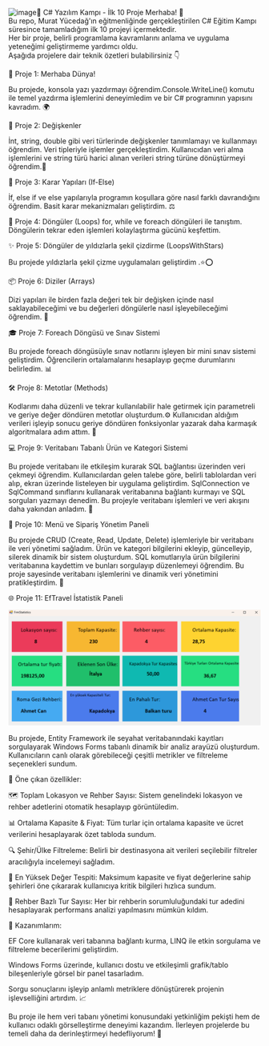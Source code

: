 ![image](https://github.com/user-attachments/assets/16baa986-cce9-4662-9aea-879d6eeeb010)🚀 C# Yazılım Kampı - İlk 10 Proje
Merhaba! 👋  
Bu repo, Murat Yücedağ'ın eğitmenliğinde gerçekleştirilen C# Eğitim Kampı süresince tamamladığım ilk 10 projeyi içermektedir.  
Her bir proje, belirli programlama kavramlarını anlama ve uygulama yeteneğimi geliştirmeme yardımcı oldu.  
Aşağıda projelere dair teknik özetleri bulabilirsiniz 👇

🌟 Proje 1: Merhaba Dünya!  

Bu projede, konsola yazı yazdırmayı öğrendim.Console.WriteLine() komutu ile temel yazdırma işlemlerini deneyimledim ve bir C# programının yapısını kavradım. 🌍

🧠 Proje 2: Değişkenler 

İnt, string, double gibi veri türlerinde değişkenler tanımlamayı ve kullanmayı öğrendim. Veri tipleriyle işlemler gerçekleştirdim.
Kullanıcıdan veri alma işlemlerini ve string türü harici alınan verileri string türüne dönüştürmeyi öğrendim.🔢

🧭 Proje 3: Karar Yapıları (If-Else) 

 İf, else if ve else yapılarıyla programın koşullara göre nasıl farklı davrandığını öğrendim. Basit karar mekanizmaları geliştirdim. ⚖️

🔁 Proje 4: Döngüler (Loops) 
 for, while ve foreach döngüleri ile tanıştım. Döngülerin tekrar eden işlemleri kolaylaştırma gücünü keşfettim.
 
 ✨ Proje 5: Döngüler de yıldızlarla şekil çizdirme (LoopsWithStars) 

Bu projede yıldızlarla şekil çizme uygulamaları geliştirdim .⭐⭕

📦 Proje 6: Diziler (Arrays) 

Dizi yapıları ile birden fazla değeri tek bir değişken içinde nasıl saklayabileceğimi ve bu değerleri döngülerle nasıl işleyebileceğimi öğrendim. 🧩

🎓 Proje 7: Foreach Döngüsü ve Sınav Sistemi  

Bu projede foreach döngüsüyle sınav notlarını işleyen bir mini sınav sistemi geliştirdim. Öğrencilerin ortalamalarını hesaplayıp geçme durumlarını belirledim. 📊

🛠️ Proje 8: Metotlar (Methods) 

Kodlarımı daha düzenli ve tekrar kullanılabilir hale getirmek için parametreli ve geriye değer döndüren metotlar oluşturdum.⚙️
Kullanıcıdan aldığım verileri işleyip sonucu geriye döndüren fonksiyonlar yazarak daha karmaşık algoritmalara adım attım. 🧮

💻 Proje 9: Veritabanı Tabanlı Ürün ve Kategori Sistemi  

Bu projede veritabanı ile etkileşim kurarak SQL bağlantısı üzerinden veri çekmeyi öğrendim. Kullanıcılardan gelen talebe göre, belirli tablolardan veri alıp, ekran üzerinde listeleyen bir uygulama geliştirdim.
SqlConnection ve SqlCommand sınıflarını kullanarak veritabanına bağlantı kurmayı ve SQL sorguları yazmayı denedim. Bu projeyle veritabanı işlemleri ve veri akışını daha yakından anladım. 🔌

🍔 Proje 10: Menü ve Sipariş Yönetim Paneli  

Bu projede CRUD (Create, Read, Update, Delete) işlemleriyle bir veritabanı ile veri yönetimi sağladım. Ürün ve kategori bilgilerini ekleyip, güncelleyip, silerek dinamik bir sistem oluşturdum.
SQL komutlarıyla ürün bilgilerini veritabanına kaydettim ve bunları sorgulayıp düzenlemeyi öğrendim. Bu proje sayesinde veritabanı işlemlerini ve dinamik veri yönetimini pratikleştirdim. 📑

🌐 Proje 11: EfTravel İstatistik Paneli

![EfTravel](https://github.com/MunevverOrman/CSharpEgitimKamp-/blob/main/c%C4%B1kt%C4%B12.png?raw=true)

Bu projede, Entity Framework ile seyahat veritabanındaki kayıtları sorgulayarak Windows Forms tabanlı dinamik bir analiz arayüzü oluşturdum. Kullanıcıların canlı olarak görebileceği çeşitli metrikler ve filtreleme seçenekleri sundum.

🔎 Öne çıkan özellikler:

🗺️ Toplam Lokasyon ve Rehber Sayısı: Sistem genelindeki lokasyon ve rehber adetlerini otomatik hesaplayıp görüntüledim.

📊 Ortalama Kapasite & Fiyat: Tüm turlar için ortalama kapasite ve ücret verilerini hesaplayarak özet tabloda sundum.

🔍 Şehir/Ülke Filtreleme: Belirli bir destinasyona ait verileri seçilebilir filtreler aracılığıyla incelemeyi sağladım.

🚩 En Yüksek Değer Tespiti: Maksimum kapasite ve fiyat değerlerine sahip şehirleri öne çıkararak kullanıcıya kritik bilgileri hızlıca sundum.

👤 Rehber Bazlı Tur Sayısı: Her bir rehberin sorumluluğundaki tur adedini hesaplayarak performans analizi yapılmasını mümkün kıldım.

🎯 Kazanımlarım:

EF Core kullanarak veri tabanına bağlantı kurma, LINQ ile etkin sorgulama ve filtreleme becerilerimi geliştirdim.

Windows Forms üzerinde, kullanıcı dostu ve etkileşimli grafik/tablo bileşenleriyle görsel bir panel tasarladım.

Sorgu sonuçlarını işleyip anlamlı metriklere dönüştürerek projenin işlevselliğini artırdım. 📈

Bu proje ile hem veri tabanı yönetimi konusundaki yetkinliğim pekişti hem de kullanıcı odaklı görselleştirme deneyimi kazandım. İlerleyen projelerde bu temeli daha da derinleştirmeyi hedefliyorum! 🚀


